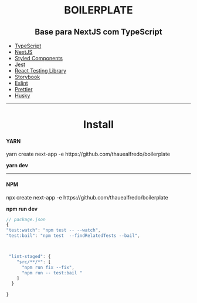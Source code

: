 <h1 align="center">BOILERPLATE</h1>

<h2 align="center">Base para NextJS com TypeScript</h2>

- [TypeScript](https://www.typescriptlang.org/)
- [NextJS](https://nextjs.org/)
- [Styled Components](https://styled-components.com/)
- [Jest](https://jestjs.io/)
- [React Testing Library](https://testing-library.com/docs/react-testing-library/intro)
- [Storybook](https://storybook.js.org/)
- [Eslint](https://eslint.org/)
- [Prettier](https://prettier.io/)
- [Husky](https://github.com/typicode/husky)

<hr>
<h1 align="center">Install</h1>

<strong><h4>YARN</h4></strong>
<p>yarn create next-app -e https://github.com/thauealfredo/boilerplate </p>
<strong>yarn dev</strong>
<hr>

<strong><h4>NPM</h4></strong>
<p>npx create next-app -e https://github.com/thauealfredo/boilerplate </p>
<strong>npm run dev</strong>
<br>


```js
// package.json
{
"test:watch": "npm test -- --watch",
"test:bail": "npm test  --findRelatedTests --bail",



 "lint-staged": {
    "src/**/*": [
      "npm run fix --fix",
      "npm run -- test:bail "
    ]
  }
  
}
```
